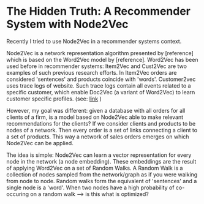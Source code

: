 # The Hidden Truth: A Recommender System with Node2Vec

Recently I tried to use Node2Vec in a recommender systems context. 

Node2Vec is a network representation algorithm presented by [reference] which is based on the Word2Vec model by [reference]. Word2Vec has been used before in recommender systems: Item2Vec and Cust2Vec are two examples of such previous research efforts. In Item2Vec orders are considered 'sentences' and products coincide with 'words'. Customer2vec uses trace logs of website. Such trace logs contain all events related to a specific customer, which enable Doc2Vec (a variant of Word2Vec) to learn customer specific profiles. (see: [link](https://opensource.com/article/17/9/representation-learning?utm_campaign=intrel) )

However, my goal was different: given a database with all orders for all clients of a firm, is a model based on Node2Vec able to make relevant recommendations for the clients? If we consider clients and products to be nodes of a network. Then every order is a set of links connecting a client to a set of products. This way a network of sales orders emerges on which Node2Vec can be applied. 

The idea is simple: Node2Vec can learn a vector representation for every node in the network (a node embedding). These embeddings are the result of applying Word2Vec on a set of Random Walks. A Random Walk is a collection of nodes sampled from the network/graph as if you were walking from node to node. Random walks form the equivalent of 'sentences' and a single node is a 'word'. When two nodes have a high probability of co-occuring on a random walk --> is this what is optimized?

